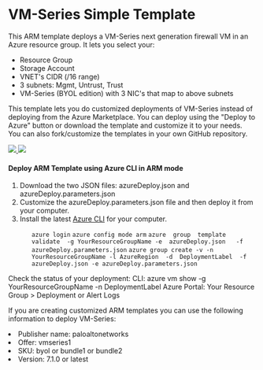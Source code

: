 # VM-Series Simple Template
This ARM template deploys a VM-Series next generation firewall VM in an Azure resource group. It lets you select your:
* Resource Group
* Storage Account
* VNET's CIDR (/16 range)
* 3 subnets: Mgmt, Untrust, Trust
* VM-Series (BYOL edition) with 3 NIC's that map to above subnets

This template lets you do customized deployments of VM-Series instead of deploying from the Azure Marketplace. You can deploy using the "Deploy to Azure" button or download the template and customize it to your needs. You can also fork/customize the templates in your own GitHub repository.

<p>
<a href="https://portal.azure.com/#create/Microsoft.Template/uri/https%3A%2F%2Fraw.githubusercontent.com%2FPaloAltoNetworks%2Fazure%2Fmaster%2Fvmseries-simple-template%2FazureDeploy.json" target="_blank">
    <img src="http://azuredeploy.net/deploybutton.png"/>
</a>
<a href="http://armviz.io/#/?load=https%3A%2F%2Fraw.githubusercontent.com%2FPaloAltoNetworks%2Fazure%2Fmaster%2Fvmseries-simple-template%2FazureDeploy.json">
    <img src="https://camo.githubusercontent.com/536ab4f9bc823c2e0ce72fb610aafda57d8c6c12/687474703a2f2f61726d76697a2e696f2f76697375616c697a65627574746f6e2e706e67" data-canonical-src="http://armviz.io/visualizebutton.png" style="max-width:100%;">
</a>
</p>

<h4>Deploy ARM Template using Azure CLI in ARM mode</h4>
<ol>
<li> Download the two JSON files: azureDeploy.json and azureDeploy.parameters.json
<li> Customize the azureDeploy.parameters.json file and then deploy it from your computer.
<li> Install the latest <a href="https://azure.microsoft.com/en-us/documentation/articles/xplat-cli-install/">Azure CLI</a> for your computer.</li>
    <ul>     
    <code>azure login</code>
    <code>azure config mode arm</code>
    <code>azure  group  template  validate  -g YourResourceGroupName -e  azureDeploy.json   -f  azureDeploy.parameters.json</code>
    <code>azure group create -v -n YourResourceGroupName -l AzureRegion  -d  DeploymentLabel  -f azureDeploy.json -e azureDeploy.parameters.json</code>
    </code>
 </ol>
Check the status of your deployment: <break>
    CLI: azure vm show  -g YourResourceGroupName  -n DeploymentLabel <break>
    Azure Portal: Your Resource Group > Deployment or Alert Logs
<p>
If you are creating customized ARM templates you can use the following information to deploy VM-Series:
<li> Publisher name: paloaltonetworks
<li> Offer: vmseries1
<li> SKU: byol or bundle1 or bundle2
<li> Version: 7.1.0 or latest